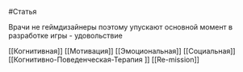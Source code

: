 #Статья


Врачи не геймдизайнеры поэтому упускают основной момент в разработке игры - удовольствие



[[Когнитивная]] 
[[Мотивация]]
[[Эмоциональная]] 
[[Социальная]] 
[[Когнитивно-Поведенческая-Терапия ]]
[[Re-mission]]
